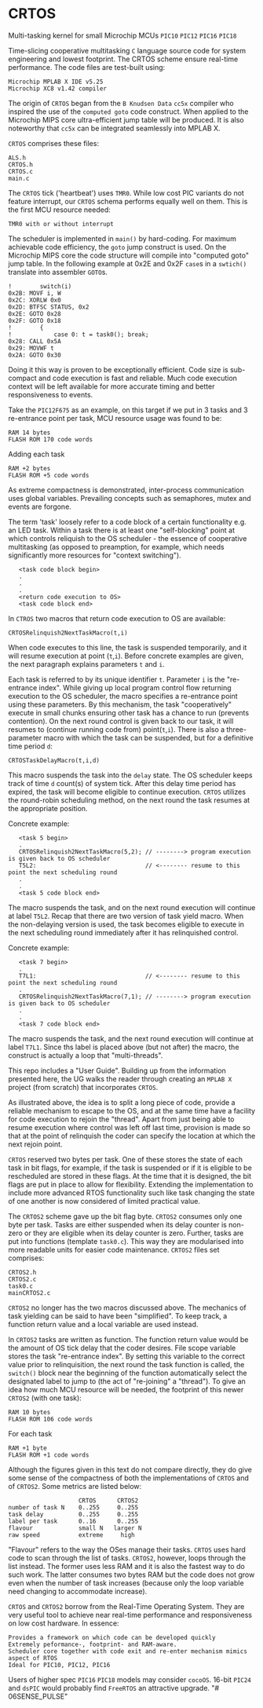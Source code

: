# CRTOS
Multi-tasking kernel for small Microchip MCUs `PIC10` `PIC12` `PIC16` `PIC18`

Time-slicing cooperative multitasking `C` language source code for system engineering and lowest footprint. 
The CRTOS scheme ensure real-time performance. The code files are test-built using: 
```
Microchip MPLAB X IDE v5.25
Microchip XC8 v1.42 compiler
```
The origin of `CRTOS` began from the `B Knudsen Data` `cc5x` compiler who inspired the use of the `computed goto` code construct. When applied to the Microchip MIPS core ultra-efficient jump table will be produced. It is also noteworthy that `cc5x` can be integrated seamlessly into MPLAB X. 

`CRTOS` comprises these files:
```
ALS.h
CRTOS.h
CRTOS.c
main.c
```
The `CRTOS` tick ('heartbeat') uses `TMR0`. While low cost PIC variants do not feature interrupt, our `CRTOS` schema performs equally well on them. This is the first MCU resource needed:
```
TMR0 with or without interrupt
```
The scheduler is implemented in `main()` by hard-coding. For maximum achievable code efficiency, the `goto` jump construct is used. On the Microchip MIPS core the code structure will compile into "computed goto" jump table. In the following example at 0x2E and 0x2F `case`s in a `swtich()` translate into assembler `GOTO`s. 
```
!        switch(i)
0x2B: MOVF i, W
0x2C: XORLW 0x0
0x2D: BTFSC STATUS, 0x2
0x2E: GOTO 0x28
0x2F: GOTO 0x18
!        {
!            case 0: t = task0(); break;
0x28: CALL 0x5A
0x29: MOVWF t
0x2A: GOTO 0x30
```
Doing it this way is proven to be exceptionally efficient. Code size is sub-compact and code execution is fast and reliable. Much code execution context will be left available for more accurate timing and better responsiveness to events. 

Take the `PIC12F675` as an example, on this target if we put in 3 tasks and 3 re-entrance point per task, MCU resource usage was found to be: 
```
RAM 14 bytes
FLASH ROM 170 code words
```
Adding each task 
```
RAM +2 bytes
FLASH ROM +5 code words
```
As extreme compactness is demonstrated, inter-process communication uses global variables. Prevailing concepts such as semaphores, mutex and events are forgone. 

The term 'task' loosely refer to a code block of a certain functionality e.g. an LED task. Within a task there is at least one "self-blocking" point at which controls reliquish to the OS scheduler - the essence of cooperative multitasking (as opposed to preamption, for example, which needs significantly more resources for "context switching"). 
```
   <task code block begin>
   .
   .
   .
   <return code execution to OS>
   <task code block end>
```
In `CTROS` two macros that return code execution to OS are available:
```
CRTOSRelinquish2NextTaskMacro(t,i)
```
When code executes to this line, the task is suspended temporarily, and it will resume execution at point (`t`,`i`). Before concrete examples are given, the next paragraph explains parameters `t` and `i`.

Each task is referred to by its unique identifier `t`. Parameter `i` is the "re-entrance index". While giving up local program control flow returning execution to the OS scheduler, the macro specifies a re-entrance point using these parameters. By this mechanism, the task "cooperatively" execute in small chunks ensuring other task has a chance to run (prevents contention). On the next round control is given back to our task, it will resumes to (continue running code from) point(`t`,`i`). There is also a three-parameter macro with which the task can be suspended, but for a definitive time period `d`: 
```
CRTOSTaskDelayMacro(t,i,d)
```
This macro suspends the task into the `delay` state. The OS scheduler keeps track of time `d` count(s) of system tick. After this delay time period has expired, the task will become eligible to continue execution. `CRTOS` utilizes the round-robin scheduling method, on the next round the task resumes at the appropriate position. 

Concrete example:
```
   <task 5 begin>
   .
   CRTOSRelinquish2NextTaskMacro(5,2); // --------> program execution is given back to OS scheduler
   T5L2:                               // <-------- resume to this point the next scheduling round
   .
   .
   <task 5 code block end>
````
The macro suspends the task, and on the next round execution will continue at label `T5L2`. Recap that there are two version of task yield macro. When the non-delaying version is used, the task becomes eligible to execute in the next scheduling round immediately after it has relinquished control. 

Concrete example:
```
   <task 7 begin>
   .
   T7L1:                               // <-------- resume to this point the next scheduling round
   .
   CRTOSRelinquish2NextTaskMacro(7,1); // --------> program execution is given back to OS scheduler
   .
   .
   <task 7 code block end>
````
The macro suspends the task, and the next round execution will continue at label `T7L1`. Since ths label is placed above (but not after) the macro, the construct is actually a loop that "multi-threads".

This repo includes a "User Guide". Building up from the information presented here, the UG walks the reader through creating an `MPLAB X` project (from scratch) that incorporates `CRTOS`.  

As illustrated above, the idea is to split a long piece of code, provide a reliable mechanism to escape to the OS, and at the same time have a facility for code execution to rejoin the "thread". Apart from just being able to resume execution where control was left off last time, provision is made so that at the point of relinquish the coder can specify the location at which the next rejoin point. 

`CRTOS` reserved two bytes per task. One of these stores the state of each task in bit flags, for example, if the task is suspended or if it is eligible to be rescheduled are stored in these flags. At the time that it is designed, the bit flags are put in place to allow for flexibility. Extending the implementation to include more advanced RTOS functionality such like task changing the state of one another is now considered of limited practical value. 

The `CRTOS2` scheme gave up the bit flag byte. `CRTOS2` consumes only one byte per task. Tasks are either suspended when its delay counter is non-zero or they are eligible when its delay counter is zero. Further, tasks are put into functions (template `task0.c`). This way they are modularised into more readable units for easier code maintenance. `CRTOS2` files set comprises:
```
CRTOS2.h
CRTOS2.c
task0.c
mainCRTOS2.c
```
`CRTOS2` no longer has the two macros discussed above. The mechanics of task yielding can be said to have been "simplified". To keep track, a function return value and a local variable are used instead.

In `CRTOS2` tasks are written as function. The function return value would be the amount of OS tick delay that the coder desires. File scope variable stores the task "re-entrance index". By setting this variable to the correct value prior to relinquisition, the next round the task function is called, the `switch()` block near the beginning of the function automatically select the designated label to jump to (the act of "re-joining" a "thread"). To give an idea how much MCU resource will be needed, the footprint of this newer `CRTOS2` (with one task):
```
RAM 10 bytes
FLASH ROM 106 code words
```
For each task
```
RAM +1 byte
FLASH ROM +1 code words
```
Although the figures given in this text do not compare directly, they do give some sense of the compactness of both the implementations of `CRTOS` and of `CRTOS2`. Some metrics are listed below:
```
                    CRTOS      CRTOS2
number of task N    0..255     0..255
task delay          0..255     0..255
label per task      0..16      0..255
flavour             small N   larger N
raw speed           extreme     high
```
"Flavour" refers to the way the OSes manage their tasks. `CRTOS` uses hard code to scan through the list of tasks.  `CRTOS2`, however, loops through the list instead. The former uses less RAM and it is also the fastest way to do such work. The latter consumes two bytes RAM but the code does not grow even when the number of task increases (because only the loop variable need changing to accommodate increase). 

`CRTOS` and `CRTOS2` borrow from the Real-Time Operating System. They are very useful tool to achieve near real-time performance and responsiveness on low cost hardware. In essence:
```
Provides a framework on which code can be developed quickly
Extremely peformance-, footprint- and RAM-aware. 
Scheduler core together with code exit and re-enter mechanism mimics aspect of RTOS
Ideal for PIC10, PIC12, PIC16
```
Users of higher spec `PIC16` `PIC18` models may consider `cocoOS`. 16-bit `PIC24` and `dsPIC` would probably find `FreeRTOS` an attractive upgrade. 
"# 06SENSE_PULSE" 
